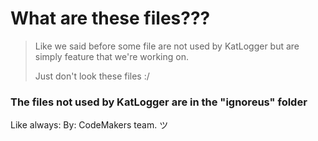 # What are these files???
> Like we said before some file are not used by KatLogger but are simply feature that we're working on.
>
> Just don't look these files :/
### The files not used by KatLogger are in the "ignoreus" folder

Like always:
By: CodeMakers team. ツ
